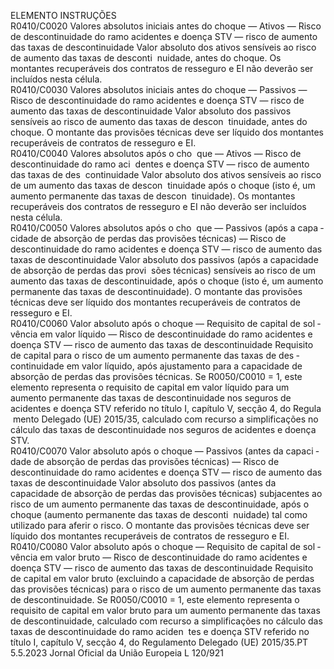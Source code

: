  
ELEMENTO  INSTRUÇÕES  
R0410/C0020  Valores absolutos iniciais antes 
do choque — Ativos — Risco 
de descontinuidade do ramo 
acidentes e doença STV — 
risco de aumento das taxas de 
descontinuidade  Valor absoluto dos ativos sensíveis ao risco de aumento das taxas de desconti ­
nuidade, antes do choque. 
Os montantes recuperáveis dos contratos de resseguro e EI não deverão ser 
incluídos nesta célula.  
R0410/C0030  Valores absolutos iniciais antes 
do choque — Passivos — 
Risco de descontinuidade do 
ramo acidentes e doença STV 
— risco de aumento das taxas 
de descontinuidade  Valor absoluto dos passivos sensíveis ao risco de aumento das taxas de descon ­
tinuidade, antes do choque. 
O montante das provisões técnicas deve ser líquido dos montantes recuperáveis de 
contratos de resseguro e EI.  
R0410/C0040  Valores absolutos após o cho ­
que — Ativos — Risco de 
descontinuidade do ramo aci ­
dentes e doença STV — risco 
de aumento das taxas de des ­
continuidade  Valor absoluto dos ativos sensíveis ao risco de um aumento das taxas de descon ­
tinuidade após o choque (isto é, um aumento permanente das taxas de descon ­
tinuidade). 
Os montantes recuperáveis dos contratos de resseguro e EI não deverão ser 
incluídos nesta célula.  
R0410/C0050  Valores absolutos após o cho ­
que — Passivos (após a capa ­
cidade de absorção de perdas 
das provisões técnicas) — 
Risco de descontinuidade do 
ramo acidentes e doença STV 
— risco de aumento das taxas 
de descontinuidade  Valor absoluto dos passivos (após a capacidade de absorção de perdas das provi ­
sões técnicas) sensíveis ao risco de um aumento das taxas de descontinuidade, 
após o choque (isto é, um aumento permanente das taxas de descontinuidade). 
O montante das provisões técnicas deve ser líquido dos montantes recuperáveis de 
contratos de resseguro e EI.  
R0410/C0060  Valor absoluto após o choque 
— Requisito de capital de sol ­
vência em valor líquido — 
Risco de descontinuidade do 
ramo acidentes e doença STV 
— risco de aumento das taxas 
de descontinuidade  Requisito de capital para o risco de um aumento permanente das taxas de des ­
continuidade em valor líquido, após ajustamento para a capacidade de absorção 
de perdas das provisões técnicas. 
Se R0050/C0010 = 1, este elemento representa o requisito de capital em valor 
líquido para um aumento permanente das taxas de descontinuidade nos seguros 
de acidentes e doença STV referido no título I, capítulo V, secção 4, do Regula ­
mento Delegado (UE) 2015/35, calculado com recurso a simplificações no cálculo 
das taxas de descontinuidade nos seguros de acidentes e doença STV.  
R0410/C0070  Valor absoluto após o choque 
— Passivos (antes da capaci ­
dade de absorção de perdas 
das provisões técnicas) — 
Risco de descontinuidade do 
ramo acidentes e doença STV 
— risco de aumento das taxas 
de descontinuidade  Valor absoluto dos passivos (antes da capacidade de absorção de perdas das 
provisões técnicas) subjacentes ao risco de um aumento permanente das taxas 
de descontinuidade, após o choque (aumento permanente das taxas de desconti ­
nuidade) tal como utilizado para aferir o risco. 
O montante das provisões técnicas deve ser líquido dos montantes recuperáveis de 
contratos de resseguro e EI.  
R0410/C0080  Valor absoluto após o choque 
— Requisito de capital de sol ­
vência em valor bruto — Risco 
de descontinuidade do ramo 
acidentes e doença STV — 
risco de aumento das taxas de 
descontinuidade  Requisito de capital em valor bruto (excluindo a capacidade de absorção de perdas 
das provisões técnicas) para o risco de um aumento permanente das taxas de 
descontinuidade. 
Se R0050/C0010 = 1, este elemento representa o requisito de capital em valor 
bruto para um aumento permanente das taxas de descontinuidade, calculado com 
recurso a simplificações no cálculo das taxas de descontinuidade do ramo aciden ­
tes e doença STV referido no título I, capítulo V, secção 4, do Regulamento 
Delegado (UE) 2015/35.PT  5.5.2023 Jornal Oficial da União Europeia L 120/921